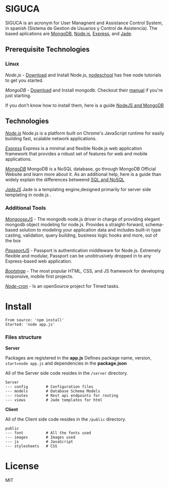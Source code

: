 
SIGUCA
=========

SIGUCA is an acronym for User Managnent and Assistance Control System, in spanish (Sistema de Gestion de Usuarios y Control de Asistencia). The based aplications are [MongoDB][mongodb], [Node.js][nodejs], [Express][express], and [Jade][jade]. 


## Prerequisite Technologies

### Linux
*Node.js* - [Download][donwloadNodejs] and Install Node.js, [nodeschool][nodeschool] has free  node tutorials to get you started.

*MongoDB* - [Download][donwloadMongodb] and Install mongodb. Checkout their [manual][manualMongodb] if you're just starting.

If you don't know how to install them, here is a guide [NodeJS and MongoDB][guide]

## Technologies 

*[Node.js][nodejs]* 
	Node.js is a platform built on Chrome's JavaScript runtime for easily building fast, scalable network applications. 

*[Express][express]*
	Express is a minimal and flexible Node.js web application framework that provides a robust set of features for web and mobile applications. 

*[MongoDB][mongodb]*
	MongoDB is a NoSQL database, go through MongoDB Official Website and learn more about it. As an additional help, here is a guide than widely explain the differences betweend [SQL and NoSQL ][guideSQL]

*[JadeJS][jade]* 
		Jade is a templating engine,designed primarily for server side templating in node.js .

### Additional Tools

*[MongooseJS][mongoose]* - The mongodb node.js driver in charge of providing elegant mongodb object modeling for node.js. Provides a straight-forward, schema-based solution to modeling your application data and includes built-in type casting, validation, query building, business logic hooks and more, out of the box

*[PassportJS][passport]* - Passport is authentication middleware for Node.js. Extremely flexible and modular, Passport can be unobtrusively dropped in to any Express-based web application.

*[Bootstrap][bootstrap]* - The most popular HTML, CSS, and JS framework for developing responsive, mobile first projects.

*[Node-cron][cron]* - Is an openSource project for Timed tasks.

Install
==========

    From source: 'npm install'
    Started: 'node app.js'

### Files structure

**Server**

Packages are registered in the **app.js** 
Defines package name, version, `start=node app.js` and dependencies in the **package.json**   

All of the Server side code resides in the `/server` directory.

    Server
    --- config        # Configuration files
    --- models        # Database Schema Models
    --- routes        # Rest api endpoints for routing
    --- views         # Jade templates for html

**Client**

All of the Client side code resides in the `/public` directory.

    public            
    --- font          # All the fonts used
    --- images        # Images used
    --- js            # JavaScript
    --- stylesheets   # CSS

License
==========

MIT

[donwloadNodejs]:http://nodejs.org/download/
[donwloadMongodb]:http://www.mongodb.org/downloads
[nodejs]:http://www.nodejs.org/
[nodeschool]:http:nodeschool.io/#workshoppers
[mongodb]:http://www.mongodb.org/
[manualMongodb]:http://docs.mongodb.org/manual
[express]:http://expressjs.com/starter/hello-world.html
[jade]:http://jade-lang.com/tutorial/
[guide]:https://github.com/rodrigopolo/node-mongo-demo/tree/master/install_instructions
[guideSQL]:http://code.tutsplus.com/articles/mapping-relational-databases-and-sql-to-mongodb--net-35650
[passport]:http://passportjs.org/guide/
[mongoose]:http://mongoosejs.com/
[bootstrap]:http://getbootstrap.com/
[cron]:https://github.com/Mireya538/node-cron
